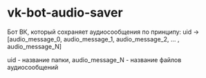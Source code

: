 # vk-bot-audio-saver

Бот ВК, который сохраняет аудиосообщения по принципу: uid -> [audio_message_0, audio_message_1, audio_message_2, ... , audio_message_N]

uid - название папки, audio_message_N - название файлов аудиосообщений
